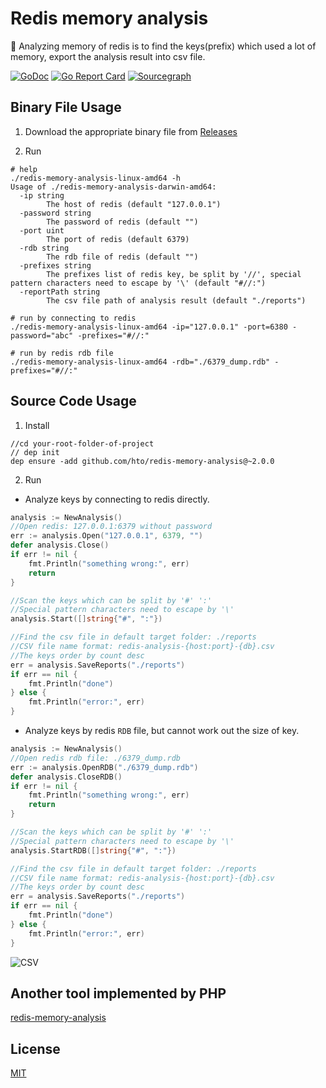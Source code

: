 Redis memory analysis
======

🔎  Analyzing memory of redis is to find the keys(prefix) which used a lot of memory, export the analysis result into csv file.

[![GoDoc](https://godoc.org/github.com/hto/redis-memory-analysis?status.svg)](https://godoc.org/github.com/hto/redis-memory-analysis)
[![Go Report Card](https://goreportcard.com/badge/github.com/hto/redis-memory-analysis)](https://goreportcard.com/report/github.com/hto/redis-memory-analysis)
[![Sourcegraph](https://sourcegraph.com/github.com/hto/redis-memory-analysis/-/badge.svg)](https://sourcegraph.com/github.com/hto/redis-memory-analysis?badge)

## Binary File Usage

1. Download the appropriate binary file from [Releases](https://github.com/hto/redis-memory-analysis/releases)

2. Run

```Shell
# help
./redis-memory-analysis-linux-amd64 -h
Usage of ./redis-memory-analysis-darwin-amd64:
  -ip string
    	The host of redis (default "127.0.0.1")
  -password string
    	The password of redis (default "")
  -port uint
    	The port of redis (default 6379)
  -rdb string
    	The rdb file of redis (default "")
  -prefixes string
    	The prefixes list of redis key, be split by '//', special pattern characters need to escape by '\' (default "#//:")
  -reportPath string
    	The csv file path of analysis result (default "./reports")

# run by connecting to redis
./redis-memory-analysis-linux-amd64 -ip="127.0.0.1" -port=6380 -password="abc" -prefixes="#//:"

# run by redis rdb file
./redis-memory-analysis-linux-amd64 -rdb="./6379_dump.rdb" -prefixes="#//:"
```

## Source Code Usage

1. Install

```Shell
//cd your-root-folder-of-project
// dep init
dep ensure -add github.com/hto/redis-memory-analysis@~2.0.0
```

2. Run

- Analyze keys by connecting to redis directly.

```Go
analysis := NewAnalysis()
//Open redis: 127.0.0.1:6379 without password
err := analysis.Open("127.0.0.1", 6379, "")
defer analysis.Close()
if err != nil {
    fmt.Println("something wrong:", err)
    return
}

//Scan the keys which can be split by '#' ':'
//Special pattern characters need to escape by '\'
analysis.Start([]string{"#", ":"})

//Find the csv file in default target folder: ./reports
//CSV file name format: redis-analysis-{host:port}-{db}.csv
//The keys order by count desc
err = analysis.SaveReports("./reports")
if err == nil {
    fmt.Println("done")
} else {
    fmt.Println("error:", err)
}
```

- Analyze keys by redis `RDB` file, but cannot work out the size of key.

```Go
analysis := NewAnalysis()
//Open redis rdb file: ./6379_dump.rdb
err := analysis.OpenRDB("./6379_dump.rdb")
defer analysis.CloseRDB()
if err != nil {
    fmt.Println("something wrong:", err)
    return
}

//Scan the keys which can be split by '#' ':'
//Special pattern characters need to escape by '\'
analysis.StartRDB([]string{"#", ":"})

//Find the csv file in default target folder: ./reports
//CSV file name format: redis-analysis-{host:port}-{db}.csv
//The keys order by count desc
err = analysis.SaveReports("./reports")
if err == nil {
    fmt.Println("done")
} else {
    fmt.Println("error:", err)
}
```

![CSV](https://raw.githubusercontent.com/hto/redis-memory-analysis/master/examples/demo.png)

## Another tool implemented by PHP

[redis-memory-analysis](https://github.com/hhxsv5/redis-memory-analysis)


## License

[MIT](https://github.com/hto/redis-memory-analysis/blob/master/LICENSE)
